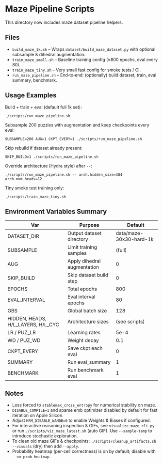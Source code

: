 # Maze Pipeline Scripts

This directory now includes maze dataset pipeline helpers.

## Files
- `build_maze_1k.sh` – Wraps `dataset/build_maze_dataset.py` with optional subsample & dihedral augmentation.
- `train_maze_small.sh` – Baseline training config (≈800 epochs, eval every 80).
- `train_maze_tiny.sh` – Very small fast config for smoke tests / CI.
- `run_maze_pipeline.sh` – End‑to‑end: (optionally) build dataset, train, eval summary, benchmark.

## Usage Examples
Build + train + eval (default full 1k set):
```
./scripts/run_maze_pipeline.sh
```
Subsample 200 puzzles with augmentation and keep checkpoints every eval:
```
SUBSAMPLE=200 AUG=1 CKPT_EVERY=1 ./scripts/run_maze_pipeline.sh
```
Skip rebuild if dataset already present:
```
SKIP_BUILD=1 ./scripts/run_maze_pipeline.sh
```
Override architecture (Hydra style) after `--`:
```
./scripts/run_maze_pipeline.sh -- arch.hidden_size=384 arch.num_heads=12
```
Tiny smoke test training only:
```
./scripts/train_maze_tiny.sh
```

## Environment Variables Summary
| Var | Purpose | Default |
|-----|---------|---------|
| DATASET_DIR | Output dataset directory | data/maze-30x30-hard-1k |
| SUBSAMPLE | Limit training samples | (full) |
| AUG | Apply dihedral augmentation | 0 |
| SKIP_BUILD | Skip dataset build step | 0 |
| EPOCHS | Total epochs | 800 |
| EVAL_INTERVAL | Eval interval epochs | 80 |
| GBS | Global batch size | 128 |
| HIDDEN, HEADS, H/L_LAYERS, H/L_CYC | Architecture sizes | (see scripts) |
| LR / PUZ_LR | Learning rates | 5e-4 |
| WD / PUZ_WD | Weight decay | 0.1 |
| CKPT_EVERY | Save ckpt each eval | 0 |
| SUMMARY | Run eval_summary | 1 |
| BENCHMARK | Run benchmark eval | 1 |

## Notes
- Loss forced to `stablemax_cross_entropy` for numerical stability on maze.
- `DISABLE_COMPILE=1` and sparse emb optimizer disabled by default for fast iteration on Apple Silicon.
- Adjust `HRM_DISABLE_WANDB=0` to enable Weights & Biases if configured.
- For interactive reasoning inspection & GIFs, see `visualize_maze_cli.py` or run `./scripts/viz_maze_latest.sh` (auto GIF). Use `--sample-temp` to introduce stochastic exploration.
- To clean old maze GIFs & checkpoints: `./scripts/cleanup_artifacts.sh --visuals` (dry) then add `--apply`.
- Probability heatmap (per-cell correctness) is on by default; disable with `--no-prob-heatmap`.
